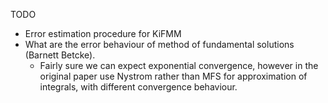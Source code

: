 TODO

- Error estimation procedure for KiFMM
- What are the error behaviour of method of fundamental solutions (Barnett Betcke).
    - Fairly sure we can expect exponential convergence, however in the original paper use Nystrom rather than MFS for approximation of integrals, with different convergence behaviour.

